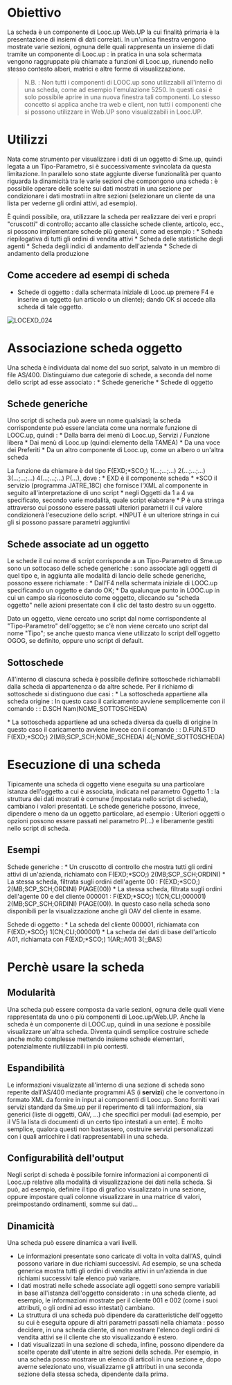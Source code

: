 # Obiettivo
La scheda è un componente di Looc.up Web.UP la cui finalità primaria è la presentazione di insiemi di dati correlati.
In un'unica finestra vengono mostrate varie sezioni, ognuna delle quali rappresenta un insieme di dati tramite un componente di Looc.up :  in pratica in una sola schermata vengono raggruppate più chiamate a funzioni di Looc.up, riunendo nello stesso contesto alberi, matrici e altre forme di visualizzazione.

>N.B. :  Non tutti i componenti di LOOC.up sono utilizzabili all'interno di una scheda, come ad esempio l'emulazione 5250.
In questi casi è solo possibile aprire in una nuova finestra tali componenti. Lo stesso concetto si applica anche tra web e client, non tutti i componenti che si possono utilizzare in Web.UP sono visualizzabili in Looc.UP.

# Utilizzi
Nata come strumento per visualizzare i dati di un oggetto di Sme.up, quindi legata a un Tipo-Parametro, si è successivamente svincolata da questa limitazione.
In parallelo sono state aggiunte diverse funzionalità per quanto riguarda la dinamicità tra le varie sezioni che compongono una scheda :  è possibile operare delle scelte sui dati mostrati in una sezione per condizionare i dati mostrati in altre sezioni (selezionare un cliente da una lista per vederne gli ordini attivi, ad esempio).

È quindi possibile, ora, utilizzare la scheda per realizzare dei veri e propri "cruscotti" di controllo; accanto alle classiche schede cliente, articolo, ecc., si possono implementare schede più generali, come ad esempio : 
 \* Scheda riepilogativa di tutti gli ordini di vendita attivi
 \* Scheda delle statistiche degli agenti
 \* Scheda degli indici di andamento dell'azienda
 \* Schede di andamento della produzione

## Come accedere ad esempi di scheda

- Schede di oggetto :  dalla schermata iniziale di Looc.up premere F4 e inserire un oggetto (un articolo o un cliente); dando OK si accede alla scheda di tale oggetto.

![LOCEXD_024](http://localhost:3000/immagini/LOCEXD_A/LOCEXD_024.png)
# Associazione scheda oggetto
Una scheda è individuata dal nome del suo script, salvato in un membro di file AS/400.
Distinguiamo due categorie di schede, a seconda del nome dello script ad esse associato : 
 \* Schede generiche
 \* Schede di oggetto

## Schede generiche
Uno script di scheda può avere un nome qualsiasi; la scheda corrispondente può essere lanciata come una normale funzione di LOOC.up, quindi : 
 \* Dalla barra dei menù di Looc.up, Servizi / Funzione libera
 \* Dai menù di Looc.up (quindi elemento della TAMEA)
 \* Da una voce dei Preferiti
 \* Da un altro componente di Looc.up, come un albero o un'altra scheda

La funzione da chiamare è del tipo F(EXD;\*SCO;) 1(...;...;...) 2(...;...;...) 3(...;...;...) 4(...;...;...) P(...), dove : 
 \* EXD è il componente scheda
 \* \*SCO il servizio (programma JATRE_18C) che fornisce l'XML al componente in seguito all'interpretazione di uno script
 \* negli Oggetti da 1 a 4 va specificato, secondo varie modalità, quale script elaborare
 \* P è una stringa attraverso cui possono essere passati ulteriori parametri il cui valore condizionerà l'esecuzione dello script.
 \*INPUT è un ulteriore stringa in cui gli si possono passare parametri aggiuntivi

## Schede associate ad un oggetto
Le schede il cui nome di script corrisponde a un Tipo-Parametro di Sme.up sono un sottocaso delle schede generiche :  sono associate agli oggetti di quel tipo e, in aggiunta alle modalità di lancio delle schede generiche, possono essere richiamate : 
 \* Dall'F4 nella schermata iniziale di LOOC.up specificando un oggetto e dando OK;
 \* Da qualunque punto in LOOC.up in cui un campo sia riconosciuto come oggetto, cliccando su "scheda oggetto" nelle azioni presentate con il clic del tasto destro su un oggetto.

Dato un oggetto, viene cercato uno script dal nome corrispondente al "Tipo-Parametro" dell'oggetto; se c'è non viene cercato uno script dal nome "Tipo"; se anche questo manca viene utilizzato lo script dell'oggetto OGOG, se definito, oppure uno script di default.

## Sottoschede
All'interno di ciascuna scheda è possibile definire sottoschede richiamabili dalla scheda di appartenenza o da altre schede. Per il richiamo di sottoschede si distinguono due casi : 
 \* La sottoscheda appartiene alla scheda origine : 
In questo caso il caricamento avviene semplicemente con il comando
 :  : D.SCH Nam(NOME_SOTTOSCHEDA)

 \* La sottoscheda appartiene ad una scheda diversa da quella di origine
In questo caso il caricamento avviene invece con il comando
 :  : D.FUN.STD F(EXD;\*SCO;) 2(MB;SCP_SCH;NOME_SCHEDA) 4(;;NOME_SOTTOSCHEDA)

# Esecuzione di una scheda
Tipicamente una scheda di oggetto viene eseguita su una particolare istanza dell'oggetto a cui è associata, indicata nel parametro Oggetto 1 :  la struttura dei dati mostrati è comune (impostata nello script di scheda), cambiano i valori presentati.
Le schede generiche possono, invece, dipendere o meno da un oggetto particolare, ad esempio : 
Ulteriori oggetti o opzioni possono essere passati nel parametro P(...) e liberamente gestiti nello script di scheda.

## Esempi
Schede generiche : 
 \* Un cruscotto di controllo che mostra tutti gli ordini attivi di un'azienda, richiamato con F(EXD;\*SCO;) 2(MB;SCP_SCH;ORDINI)
 \* La stessa scheda, filtrata sugli ordini dell'agente 00 :  F(EXD;\*SCO;) 2(MB;SCP_SCH;ORDINI) P(AGE(00))
 \* La stessa scheda, filtrata sugli ordini dell'agente 00 e del cliente 000001 :  F(EXD;\*SCO;) 1(CN;CLI;000001) 2(MB;SCP_SCH;ORDINI) P(AGE(00)). In questo caso nella scheda sono disponibili per la visualizzazione anche gli OAV del cliente in esame.

Schede di oggetto : 
 \* La scheda del cliente 000001, richiamata con F(EXD;\*SCO;) 1(CN;CLI;000001)
 \* La scheda dei dati di base dell'articolo A01, richiamata con F(EXD;\*SCO;) 1(AR;;A01) 3(;;BAS)

# Perchè usare la scheda
## Modularità
Una scheda può essere composta da varie sezioni, ognuna delle quali viene rappresentata da uno o più componenti di Looc.up/Web.UP.
Anche la scheda è un componente di LOOC.up, quindi in una sezione è possibile visualizzare un'altra scheda.
Diventa quindi semplice costruire schede anche molto complesse mettendo insieme schede elementari, potenzialmente riutilizzabili in più contesti.

## Espandibilità
Le informazioni visualizzate all'interno di una sezione di scheda sono reperite dall'AS/400 mediante programmi AS (i **servizi**) che le convertono in formato XML da fornire in input ai componenti di Looc.up.
Sono forniti vari servizi standard da Sme.up per il reperimento di tali informazioni, sia generici (liste di oggetti, OAV, ...) che specifici per moduli (ad esempio, per il V5 la lista di documenti di un certo tipo intestati a un ente).
È molto semplice, qualora questi non bastassero, costruire servizi personalizzati con i quali arricchire i dati rappresentabili in una scheda.

## Configurabilità dell'output
Negli script di scheda è possibile fornire informazioni ai componenti di Looc.up relative alla modalità di visualizzazione dei dati nella scheda.
Si può, ad esempio, definire il tipo di grafico visualizzato in una sezione, oppure impostare quali colonne visualizzare in una matrice di valori, preimpostando ordinamenti, somme sui dati...

## Dinamicità
Una scheda può essere dinamica a vari livelli.
 - Le informazioni presentate sono caricate di volta in volta dall'AS, quindi possono variare in due richiami successivi. Ad esempio, se una scheda generica mostra tutti gli ordini di vendita attivi in un'azienda in due richiami successivi tale elenco può variare.
 - I dati mostrati nelle schede associate agli oggetti sono sempre variabili in base all'istanza dell'oggetto considerato :  in una scheda cliente, ad esempio, le informazioni mostrate per il cliente 001 e 002 (come i suoi attributi, o gli ordini ad esso intestati) cambiano.
 - La struttura di una scheda può dipendere da caratteristiche dell'oggetto su cui è eseguita oppure di altri parametri passati nella chiamata :  posso decidere, in una scheda cliente, di non mostrare l'elenco degli ordini di vendita attivi se il cliente che sto visualizzando è estero.
 - I dati visualizzati in una sezione di scheda, infine, possono dipendere da scelte operate dall'utente in altre sezioni della scheda. Per esempio, in una scheda posso mostrare un elenco di articoli in una sezione e, dopo averne selezionato uno, visualizzarne gli attributi in una seconda sezione della stessa scheda, dipendente dalla prima.
